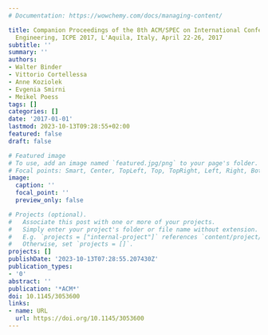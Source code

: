 ```yaml
---
# Documentation: https://wowchemy.com/docs/managing-content/

title: Companion Proceedings of the 8th ACM/SPEC on International Conference on Performance
  Engineering, ICPE 2017, L'Aquila, Italy, April 22-26, 2017
subtitle: ''
summary: ''
authors:
- Walter Binder
- Vittorio Cortellessa
- Anne Koziolek
- Evgenia Smirni
- Meikel Poess
tags: []
categories: []
date: '2017-01-01'
lastmod: 2023-10-13T09:28:55+02:00
featured: false
draft: false

# Featured image
# To use, add an image named `featured.jpg/png` to your page's folder.
# Focal points: Smart, Center, TopLeft, Top, TopRight, Left, Right, BottomLeft, Bottom, BottomRight.
image:
  caption: ''
  focal_point: ''
  preview_only: false

# Projects (optional).
#   Associate this post with one or more of your projects.
#   Simply enter your project's folder or file name without extension.
#   E.g. `projects = ["internal-project"]` references `content/project/deep-learning/index.md`.
#   Otherwise, set `projects = []`.
projects: []
publishDate: '2023-10-13T07:28:55.207430Z'
publication_types:
- '0'
abstract: ''
publication: '*ACM*'
doi: 10.1145/3053600
links:
- name: URL
  url: https://doi.org/10.1145/3053600
---
```

